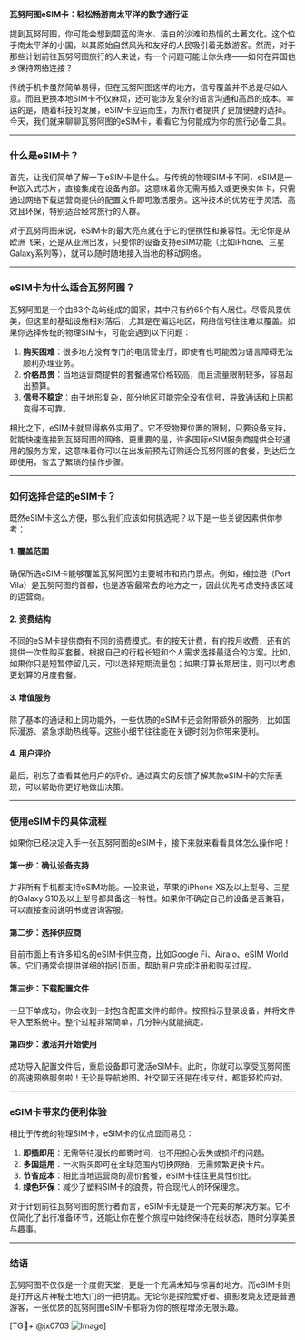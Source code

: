 **瓦努阿图eSIM卡：轻松畅游南太平洋的数字通行证**

提到瓦努阿图，你可能会想到碧蓝的海水、洁白的沙滩和热情的土著文化。这个位于南太平洋的小国，以其原始自然风光和友好的人民吸引着无数游客。然而，对于那些计划前往瓦努阿图旅行的人来说，有一个问题可能让你头疼——如何在异国他乡保持网络连接？

传统手机卡虽然简单易得，但在瓦努阿图这样的地方，信号覆盖并不总是尽如人意。而且更换本地SIM卡不仅麻烦，还可能涉及复杂的语言沟通和高昂的成本。幸运的是，随着科技的发展，eSIM卡应运而生，为旅行者提供了更加便捷的选择。今天，我们就来聊聊瓦努阿图的eSIM卡，看看它为何能成为你的旅行必备工具。

---

### 什么是eSIM卡？

首先，让我们简单了解一下eSIM卡是什么。与传统的物理SIM卡不同，eSIM是一种嵌入式芯片，直接集成在设备内部。这意味着你无需再插入或更换实体卡，只需通过网络下载运营商提供的配置文件即可激活服务。这种技术的优势在于灵活、高效且环保，特别适合经常旅行的人群。

对于瓦努阿图来说，eSIM卡的最大亮点就在于它的便携性和兼容性。无论你是从欧洲飞来，还是从亚洲出发，只要你的设备支持eSIM功能（比如iPhone、三星Galaxy系列等），就可以随时随地接入当地的移动网络。

---

### eSIM卡为什么适合瓦努阿图？

瓦努阿图是一个由83个岛屿组成的国家，其中只有约65个有人居住。尽管风景优美，但这里的基础设施相对落后，尤其是在偏远地区，网络信号往往难以覆盖。如果你选择传统的物理SIM卡，可能会遇到以下问题：

1. **购买困难**：很多地方没有专门的电信营业厅，即使有也可能因为语言障碍无法顺利办理业务。
2. **价格昂贵**：当地运营商提供的套餐通常价格较高，而且流量限制较多，容易超出预算。
3. **信号不稳定**：由于地形复杂，部分地区可能完全没有信号，导致通话和上网都变得不可靠。

相比之下，eSIM卡就显得格外实用了。它不受物理位置的限制，只要设备支持，就能快速连接到瓦努阿图的网络。更重要的是，许多国际eSIM服务商提供全球通用的服务方案，这意味着你可以在出发前预先订购适合瓦努阿图的套餐，到达后立即使用，省去了繁琐的操作步骤。

---

### 如何选择合适的eSIM卡？

既然eSIM卡这么方便，那么我们应该如何挑选呢？以下是一些关键因素供你参考：

#### 1. **覆盖范围**
确保所选eSIM卡能够覆盖瓦努阿图的主要城市和热门景点。例如，维拉港（Port Vila）是瓦努阿图的首都，也是游客最常去的地方之一，因此优先考虑支持该区域的运营商。

#### 2. **资费结构**
不同的eSIM卡提供商有不同的资费模式。有的按天计费，有的按月收费，还有的提供一次性购买套餐。根据自己的行程长短和个人需求选择最适合的方案。比如，如果你只是短暂停留几天，可以选择短期流量包；如果打算长期居住，则可以考虑更划算的月度套餐。

#### 3. **增值服务**
除了基本的通话和上网功能外，一些优质的eSIM卡还会附带额外的服务，比如国际漫游、紧急求助热线等。这些小细节往往能在关键时刻为你带来便利。

#### 4. **用户评价**
最后，别忘了查看其他用户的评价。通过真实的反馈了解某款eSIM卡的实际表现，可以帮助你更好地做出决策。

---

### 使用eSIM卡的具体流程

如果你已经决定入手一张瓦努阿图的eSIM卡，接下来就来看看具体怎么操作吧！

#### 第一步：确认设备支持
并非所有手机都支持eSIM功能。一般来说，苹果的iPhone XS及以上型号、三星的Galaxy S10及以上型号都具备这一特性。如果你不确定自己的设备是否兼容，可以直接查阅说明书或咨询客服。

#### 第二步：选择供应商
目前市面上有许多知名的eSIM卡供应商，比如Google Fi、Airalo、eSIM World等。它们通常会提供详细的指引页面，帮助用户完成注册和购买过程。

#### 第三步：下载配置文件
一旦下单成功，你会收到一封包含配置文件的邮件。按照指示登录设备，并将文件导入至系统中。整个过程非常简单，几分钟内就能搞定。

#### 第四步：激活并开始使用
成功导入配置文件后，重启设备即可激活eSIM卡。此时，你就可以享受瓦努阿图的高速网络服务啦！无论是导航地图、社交聊天还是在线支付，都能轻松应对。

---

### eSIM卡带来的便利体验

相比于传统的物理SIM卡，eSIM卡的优点显而易见：

1. **即插即用**：无需等待漫长的邮寄时间，也不用担心丢失或损坏的问题。
2. **多国适用**：一次购买即可在全球范围内切换网络，无需频繁更换卡片。
3. **节省成本**：相比当地运营商的高价套餐，eSIM卡往往更具性价比。
4. **绿色环保**：减少了塑料SIM卡的浪费，符合现代人的环保理念。

对于计划前往瓦努阿图的旅行者而言，eSIM卡无疑是一个完美的解决方案。它不仅简化了出行准备环节，还能让你在整个旅程中始终保持在线状态，随时分享美景与趣事。

---

### 结语

瓦努阿图不仅仅是一个度假天堂，更是一个充满未知与惊喜的地方。而eSIM卡则是打开这片神秘土地大门的一把钥匙。无论你是探险爱好者、摄影发烧友还是普通游客，一张优质的瓦努阿图eSIM卡都将为你的旅程增添无限乐趣。

[TG💪+ @jx0703 ![Image](https://github.com/user-attachments/assets/dbca1d08-cadb-493c-b0ec-ad6f7a83f270)]